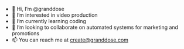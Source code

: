 - 👋 Hi, I’m @granddose
- 👀 I’m interested in video production
- 🌱 I’m currently learning coding
- 💞️ I’m looking to collaborate on automated systems for marketing and promotions
- 📫 You can reach me at create@granddose.com

<!---
granddose/granddose is a ✨ special ✨ repository because its `README.md` (this file) appears on your GitHub profile.
You can click the Preview link to take a look at your changes.
--->
